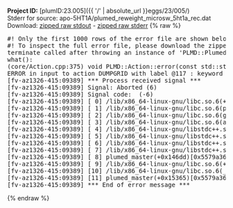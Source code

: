 **Project ID:** [plumID:23.005]({{ '/' | absolute_url }}eggs/23/005/)  
Stderr for source:  apo-5HT1A/plumed_reweight_microsw_5ht1a_rec.dat   
Download: [zipped raw stdout](plumed_reweight_microsw_5ht1a_rec.dat.plumed_master.stdout.txt.zip) - [zipped raw stderr](plumed_reweight_microsw_5ht1a_rec.dat.plumed_master.stderr.txt.zip) 
{% raw %}
<pre>
#! Only the first 1000 rows of the error file are shown below
#! To inspect the full error file, please download the zipped raw stderr file above
terminate called after throwing an instance of 'PLMD::Plumed::ExceptionError'
what():
(core/Action.cpp:375) void PLMD::Action::error(const std::string&) const
ERROR in input to action DUMPGRID with label @117 : keyword ARG is compulsory for this action
[fv-az1326-415:09389] *** Process received signal ***
[fv-az1326-415:09389] Signal: Aborted (6)
[fv-az1326-415:09389] Signal code:  (-6)
[fv-az1326-415:09389] [ 0] /lib/x86_64-linux-gnu/libc.so.6(+0x45330)[0x7fd46b245330]
[fv-az1326-415:09389] [ 1] /lib/x86_64-linux-gnu/libc.so.6(pthread_kill+0x11c)[0x7fd46b29eb2c]
[fv-az1326-415:09389] [ 2] /lib/x86_64-linux-gnu/libc.so.6(gsignal+0x1e)[0x7fd46b24527e]
[fv-az1326-415:09389] [ 3] /lib/x86_64-linux-gnu/libc.so.6(abort+0xdf)[0x7fd46b2288ff]
[fv-az1326-415:09389] [ 4] /lib/x86_64-linux-gnu/libstdc++.so.6(+0xa5ff5)[0x7fd46b6a5ff5]
[fv-az1326-415:09389] [ 5] /lib/x86_64-linux-gnu/libstdc++.so.6(+0xbb0da)[0x7fd46b6bb0da]
[fv-az1326-415:09389] [ 6] /lib/x86_64-linux-gnu/libstdc++.so.6(_ZSt10unexpectedv+0x0)[0x7fd46b6a5a55]
[fv-az1326-415:09389] [ 7] /lib/x86_64-linux-gnu/libstdc++.so.6(+0xa5a6f)[0x7fd46b6a5a6f]
[fv-az1326-415:09389] [ 8] plumed_master(+0x146dd)[0x5579a36ba6dd]
[fv-az1326-415:09389] [ 9] /lib/x86_64-linux-gnu/libc.so.6(+0x2a1ca)[0x7fd46b22a1ca]
[fv-az1326-415:09389] [10] /lib/x86_64-linux-gnu/libc.so.6(__libc_start_main+0x8b)[0x7fd46b22a28b]
[fv-az1326-415:09389] [11] plumed_master(+0x15365)[0x5579a36bb365]
[fv-az1326-415:09389] *** End of error message ***
</pre>
{% endraw %}

